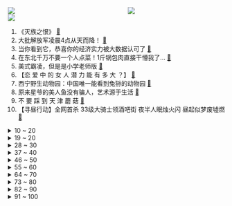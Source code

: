 <div >
	<a style="float:left;width:55%;" href = "https://github.com/anuraghazra/github-readme-stats">
	 <img src = "https://github-readme-stats.vercel.app/api?username=iuuuuuaena&theme=buefy&show_icons=true"/>
	</a>
	<a  style="float:right;width:45%" href = "https://github.com/anuraghazra/github-readme-stats">
	 <img  src="https://github-readme-stats.vercel.app/api/top-langs/?username=anuraghazra&layout=compact"/>
	</a>
	</div>

[![](https://img.shields.io/badge/jxd-@jxdgogogo.xyz-yellowgreen.svg)](https://www.jxdgogogo.xyz)<br>
1. 《灭族之恨》 [:link:](//www.bilibili.com/video/BV17T4y1S7v4) <br>
2. 大批解放军凌晨4点从天而降！ [:link:](//www.bilibili.com/video/BV11Z4y167Yh) <br>
3. 当你看到它，恭喜你的经济实力被大数据认可了 [:link:](//www.bilibili.com/video/BV1n3411j7TY) <br>
4. 在东北千万不要一个人点菜！1斤锅包肉直接干懵我了… [:link:](//www.bilibili.com/video/BV1PF411b7Z4) <br>
5. 美式霸凌，但是是小学老师版 [:link:](//www.bilibili.com/video/BV14b4y1x74b) <br>
6. 【恋 爱 中 的 女 人 潜 力 能 有 多 大 ？】 [:link:](//www.bilibili.com/video/BV1nL411N7FV) <br>
7. 西宁野生动物园：中国唯一能看到兔狲的动物园 [:link:](//www.bilibili.com/video/BV1ZY411G7UT) <br>
8. 原来星爷的美人鱼没有骗人，艺术源于生活 [:link:](//www.bilibili.com/video/BV1aR4y1574z) <br>
9. 不 要 踩 到 天 津 蘑 菇 [:link:](//www.bilibili.com/video/BV1qL411N77n) <br>
10. 【寻昼行动】全网首杀  33级大骑士领酒吧街   夜半人眠烛火闪 昼起似梦废墟燃 [:link:](//www.bilibili.com/video/BV1zm4y1R7g1) <br>
<details>
<summary>10 ~ 20</summary>

11. 非洲的赌债应该怎么还？【奇葩小国34】 [:link:](//www.bilibili.com/video/BV1Ha411h7pK) <br>
12. 因为不想做电信诈骗！我差点被卖了器官！ [:link:](//www.bilibili.com/video/BV1LL411N7up) <br>
13. 【毕导】王濛都不一定懂的滑冰理论，我悄悄传授给你！ [:link:](//www.bilibili.com/video/BV1Xb4y1x7Rd) <br>
14. 买了台可以开到几千公里外的遥控车。震撼我妈1万年！ [:link:](//www.bilibili.com/video/BV1oF411t71H) <br>
15. 「官方发布」成都集团 2022 CYPHER [:link:](//www.bilibili.com/video/BV15Y411G7UT) <br>
16. 【追光者】他穿着5块钱的背心，却干着上亿元的项目...... [:link:](//www.bilibili.com/video/BV19F411t7vZ) <br>
17. 疯了！好吃到疯了！【会爆汁的香脆鸡蛋】非常哇塞！ [:link:](//www.bilibili.com/video/BV1yR4y1575Y) <br>
18. 唐僧说：灭佛方可救世！黑神话前世《斗战神》讲了个什么故事？沙僧成内鬼，小白龙性别反转！03 [:link:](//www.bilibili.com/video/BV1dr4y1z7X4) <br>
19. 【人类迷惑行为】114 老师来啦~在你后面 [:link:](//www.bilibili.com/video/BV12i4y1y7C7) <br>
</details>
<details>
<summary>19 ~ 20</summary>

20. 别瞎踢，你不知道草里藏着啥玩意 [:link:](//www.bilibili.com/video/BV1yP4y1c7CC) <br>
21. 你认我做大哥，我教你剪头发。 [:link:](//www.bilibili.com/video/BV1yu411D76G) <br>
22. 滴！七命刻晴体验卡 [:link:](//www.bilibili.com/video/BV1Ha411h7yG) <br>
23. 中国网友买爆俄罗斯国家馆商品，店方：朋友理性啊！ [:link:](//www.bilibili.com/video/BV1pa411h76E) <br>
24. 一句话回怼道德绑架！2.0 [:link:](//www.bilibili.com/video/BV1Du411D7zZ) <br>
25. 花半个月煲一锅饭，我只吃一勺好不好。。 [:link:](//www.bilibili.com/video/BV1tq4y1477g) <br>
26. 我和我的怨种朋友 [:link:](//www.bilibili.com/video/BV11P4y1c7AB) <br>
27. 一个胖黑的工地男生的自我救赎 [:link:](//www.bilibili.com/video/BV1mP4y1c7oh) <br>
28. 很抱歉以这样的方式和你们见面 [:link:](//www.bilibili.com/video/BV12r4y1z71t) <br>
</details>
<details>
<summary>28 ~ 30</summary>

29. 校门口的童年回忆！一大筐无骨鸡柳，在家做只花了5块钱…… [:link:](//www.bilibili.com/video/BV1QR4y15786) <br>
30. 新番时光机！十年前的观众都在看什么？「2012年1月篇」 [:link:](//www.bilibili.com/video/BV1wT4y1D729) <br>
31. 俄罗斯的猫片太豪横了！符合国情 [:link:](//www.bilibili.com/video/BV1h34y1k7Z7) <br>
32. 主持人称普京为“杀手”，特朗普：美国就很清白？ [:link:](//www.bilibili.com/video/BV1TY411V7qU) <br>
33. 车顶帐篷换房车，终于有了自己的小家 [:link:](//www.bilibili.com/video/BV15U4y1f7Yt) <br>
34. 这本料理书，花了帅小伙30天才预约到，按照书里方法料理真的好吃吗？ [:link:](//www.bilibili.com/video/BV1EZ4y1C7PW) <br>
35. 阳台玩命设计、鸡肋变形家具，这期真是耸人听闻 [:link:](//www.bilibili.com/video/BV1NU4y1f7xp) <br>
36. （这也能解说？！）史上最燃的陀螺争霸赛！【第一期】 [:link:](//www.bilibili.com/video/BV1DS4y167wc) <br>
37. 一点善意，点亮了男孩的人生。寄宿在《脑壳上的种子》 [:link:](//www.bilibili.com/video/BV1EZ4y1C7pU) <br>
</details>
<details>
<summary>37 ~ 40</summary>

38. 半夜三更大骗子在车底痛苦的唱恋爱循环？ [:link:](//www.bilibili.com/video/BV1aR4y157xk) <br>
39. 情侣宿舍楼下吵架室友解说全程之她逃他追，他们都插翅难飞 [:link:](//www.bilibili.com/video/BV18T4y1S7Ti) <br>
40. 《原神》EP - 浮岳映虹之波 [:link:](//www.bilibili.com/video/BV1ML411N7hm) <br>
41. 当了一年虚拟主播，我开了家公司 [:link:](//www.bilibili.com/video/BV1TF411b73e) <br>
42. 法国消防员？ [:link:](//www.bilibili.com/video/BV1bT4y1S7P6) <br>
43. 中国长城到底有没有用？是外国人口中的马奇诺防线吗？ [:link:](//www.bilibili.com/video/BV1wm4y1d7By) <br>
44. 愿你永远都听不懂这首歌 [:link:](//www.bilibili.com/video/BV1NZ4y1C7uT) <br>
45. 【儿童测谎仪】笑晕了，你会飞吗，我不会，毕 响了，小女孩肯定很委屈吧 [:link:](//www.bilibili.com/video/BV1JZ4y1C74m) <br>
46. 七七生日快乐！ [:link:](//www.bilibili.com/video/BV1mb4y1x7uc) <br>
</details>
<details>
<summary>46 ~ 50</summary>

47. 为了学生，八旬奶奶卖5角钱早餐，27年不涨价！ [:link:](//www.bilibili.com/video/BV1Vq4y147wf) <br>
48. 忍 住 不 唱 算 你 赢 ！！！《华语流行音乐回忆录》中 [:link:](//www.bilibili.com/video/BV1qq4y1472y) <br>
49. 好丽友涨价还双标？！还能当好朋友吗？ [:link:](//www.bilibili.com/video/BV1o3411V799) <br>
50. 又见“野性消费”！据说这些卖空的俄罗斯特产预售都排到两个月后！ [:link:](//www.bilibili.com/video/BV1b34y1k73w) <br>
51. 大家好，我是杨雪，我来啦！ [:link:](//www.bilibili.com/video/BV1EL411N7Q8) <br>
52. 南方人不要一个人去吃东北菜，但雪衣豆沙实在太香了！无广试吃员 [:link:](//www.bilibili.com/video/BV1JZ4y1C7HD) <br>
53. 河南小伙撤离乌克兰时身上没现金了，同胞大哥直接给他4000，自己只留1000 [:link:](//www.bilibili.com/video/BV1KL411N7JH) <br>
54. 该怎么说呢，当我第一次见到这块铁皮我就觉得不简单 [:link:](//www.bilibili.com/video/BV1hT4y1S7Bc) <br>
55. 【私藏馆】Beyond《光辉岁月》《真的爱你》《海阔天空》封神金曲最高音质！ [:link:](//www.bilibili.com/video/BV16r4y1z7SE) <br>
</details>
<details>
<summary>55 ~ 60</summary>

56. 他好像什么都玩了，但又好像什么都没玩 [:link:](//www.bilibili.com/video/BV1934y1b7EE) <br>
57. 当学校不让老师带手机时 [:link:](//www.bilibili.com/video/BV1FL411N7Jq) <br>
58. 这才是正经的中华田园猫！给咱大橘长脸了 [:link:](//www.bilibili.com/video/BV17L411N7EC) <br>
59. 蜜汁起跑姿势 [:link:](//www.bilibili.com/video/BV18b4y1x7X9) <br>
60. 明星偷看演唱会被抓到？胡彦斌被点名唱歌 [:link:](//www.bilibili.com/video/BV13a411h71K) <br>
61. 恋 爱 废 物 [:link:](//www.bilibili.com/video/BV18R4y157uE) <br>
62. 被问“乌克兰儿童正死去，你怎么睡得着”，俄外长怒怼英国记者 [:link:](//www.bilibili.com/video/BV1HU4y1f75B) <br>
63. 从小养了5年的黑狗，从不让人触摸，最后真相大白 [:link:](//www.bilibili.com/video/BV1xS4y167Aj) <br>
64. 不得不说中俄合拍的抗日电影有一种奇异的浪漫感。I 苏联侦察兵×芭蕾少女 I 战火中的芭蕾 [:link:](//www.bilibili.com/video/BV1644y1T7K6) <br>
</details>
<details>
<summary>64 ~ 70</summary>

65. 被弃养的小萨摩耶，一路跟着小伙子回了家，面对高昂的治疗费，小伙子没有放弃可怜的狗狗，一直陪伴他长大！ [:link:](//www.bilibili.com/video/BV1B34y1k7QZ) <br>
66. 敢 杀 我 的 VIP [:link:](//www.bilibili.com/video/BV1EL411N7WD) <br>
67. 印度家常晚餐 [:link:](//www.bilibili.com/video/BV1NZ4y1C7Tc) <br>
68. 零下20℃拍摄“青女”有多难？连续炸机、冷到哭泣，女演员竟然要拉黑我？ [:link:](//www.bilibili.com/video/BV1YY411G7Lu) <br>
69. 大庆赶海，退潮后发现少见的大海葵藏在沙中，挖出来比胳膊还长 [:link:](//www.bilibili.com/video/BV1da41187jB) <br>
70. 当代年轻人的奶茶文化 [:link:](//www.bilibili.com/video/BV1or4y1z7zX) <br>
71. 老板：遇到你是我的霉气(二) [:link:](//www.bilibili.com/video/BV1CZ4y167iW) <br>
72. 冰上黑珍珠！唯一在冬奥会正赛完成单脚后空翻的人 [:link:](//www.bilibili.com/video/BV1Hq4y1474h) <br>
73. 小眼睛已下单 [:link:](//www.bilibili.com/video/BV1pZ4y1C7wg) <br>
</details>
<details>
<summary>73 ~ 80</summary>

74. 《说了也是零卡》 [:link:](//www.bilibili.com/video/BV1kY411G7bA) <br>
75. 算命先生 ：“ 你能去隔壁算吗？” [:link:](//www.bilibili.com/video/BV1CY411G7oA) <br>
76. 及时雨来了！郓城第一黑矮富！《水浒传》P11（私放晁天王） [:link:](//www.bilibili.com/video/BV1Bq4y1473q) <br>
77. 陌生人的善意有多美好！当你觉得人生灰暗的时候，总会有一束光温暖你！！！ [:link:](//www.bilibili.com/video/BV1wF411b775) <br>
78. 偶遇特大活牡丹虾，害我失眠好几夜，吃完值了 [:link:](//www.bilibili.com/video/BV12Z4y1674C) <br>
79. 【原神】你 们 真 不 比 策 划 善 良 [:link:](//www.bilibili.com/video/BV1u341157Kc) <br>
80. 【王老菊】前有悲伤 | 艾尔登法环EP.04 [:link:](//www.bilibili.com/video/BV1PL4y137Qb) <br>
81. 本科升技校，再技校升大专 [:link:](//www.bilibili.com/video/BV18r4y1z7Rc) <br>
82. 在迪拜最贵酒店吃饭什么体验？帅小伙刷脸，探访7星级帆船餐厅！ [:link:](//www.bilibili.com/video/BV16Z4y1r7xy) <br>
</details>
<details>
<summary>82 ~ 90</summary>

83. 艾尔登法环刷魂攻略，10秒1w3，非金眼睛精英怪，前期就能来，能用弓就能刷，简单安逸！ [:link:](//www.bilibili.com/video/BV1234y1k7Qg) <br>
84. 穿这个卫衣带猫出门真的会社死 [:link:](//www.bilibili.com/video/BV1yR4y157tw) <br>
85. 你可见过如此丧心病狂的游戏？ [:link:](//www.bilibili.com/video/BV1xq4y147jt) <br>
86. 把膏药旗裹在脚上，俄G大兵太绝了 [:link:](//www.bilibili.com/video/BV1VR4y157BD) <br>
87. 【原神】神工天巧 全自动懒人秘境 [:link:](//www.bilibili.com/video/BV1CY411G71A) <br>
88. 这傻狗，非得把垃圾桶里的si鱼叼回池子里，难道叼回去鱼就能活呀？ [:link:](//www.bilibili.com/video/BV1qS4y167X6) <br>
89. 上一次看到这情形还是网友催鸿星尔克老板去踩缝纫机 [:link:](//www.bilibili.com/video/BV1Ki4y117qT) <br>
90. 整蛊！用小号假装经纪人私信女友…让她穿JK裙跳舞？她真跳了！ [:link:](//www.bilibili.com/video/BV1ET4y1D7Qn) <br>
91. 毛子的紫皮糖 [:link:](//www.bilibili.com/video/BV1Ga411h7f8) <br>
</details>
<details>
<summary>91 ~ 100</summary>

92. 人民代表习近平 [:link:](//www.bilibili.com/video/BV1JT4y1S76V) <br>
93. 【神工天巧】全 自 动 钟 离 手 办 生 产 机 [:link:](//www.bilibili.com/video/BV1pi4y1y7eH) <br>
94. 武判官：白日行侠仗义汉，入夜降妖伏魔官 百鬼补录49【神魔东西】 [:link:](//www.bilibili.com/video/BV1gT4y1S7Bk) <br>
95. 《崩坏3》全新概念PV「行向至深」 [:link:](//www.bilibili.com/video/BV1wF411b7wo) <br>
96. 新英雄桑启实测，能抗能打还会飞 [:link:](//www.bilibili.com/video/BV1hR4y15742) <br>
97. 德华为了替粉丝争口气，昨晚连胜直冲2181分，险些让木木失业！ [:link:](//www.bilibili.com/video/BV1gL411N7oH) <br>
98. Kizuna AI The Last Live “hello, world 2022” [:link:](//www.bilibili.com/video/BV1mS4y167M7) <br>
99. 哎呀，你们怎么都在跟我道歉呢？╭(╯^╰)╮ [:link:](//www.bilibili.com/video/BV16T4y1Q7en) <br>
100. 《鬼 的 教 学 之 潜 能 激 发》 [:link:](//www.bilibili.com/video/BV12a41187x1) <br>
</details>
